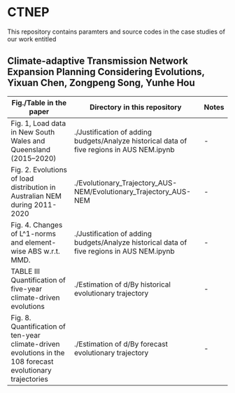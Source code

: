 # CTNEP

This repository contains paramters and source codes in the case studies of our work entitled 

## Climate-adaptive Transmission Network Expansion Planning Considering Evolutions, Yixuan Chen, Zongpeng Song, Yunhe Hou ##



| Fig./Table in the paper  | Directory in this repository  | Notes
| ------------- | ------------- |------------- |
| Fig. 1, Load data in New South Wales and Queensland (2015–2020) |  ./Justification of adding budgets/Analyze historical data of five regions in AUS NEM.ipynb |-  |
| Fig. 2. Evolutions of load distribution in Australian NEM during 2011-2020  | ./Evolutionary_Trajectory_AUS-NEM/Evolutionary_Trajectory_AUS-NEM   |-  |
| Fig. 4. Changes of L^1-norms and element-wise ABS w.r.t. MMD. |  ./Justification of adding budgets/Analyze historical data of five regions in AUS NEM.ipynb |-  |
| TABLE III Quantification of five-year climate-driven evolutions |   ./Estimation of d/By historical evolutionary trajectory |-  |
| Fig. 8. Quantification of ten-year climate-driven evolutions in the 108 forecast evolutionary trajectories |  ./Estimation of d/By forecast evolutionary trajectory |-  |
